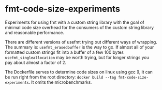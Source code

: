 # fmt-code-size-experiments
Experiments for using fmt with a custom string library with the goal of minimal code size overhead for the consumers of the custom string library and reasonable performance.

There are different versions of usefmt trying out different ways of wrapping. The summary is: `usefmt_erasedbuffer` is the way to go. If almost all of your formatted custom strings fit into a buffer of a few 100 bytes `usefmt_singleallocation` may be worth trying, but for longer strings you pay about almost a factor of 2.

The Dockerfile serves to determine code sizes on linux using gcc 9, it can be run right from the root directory: ```docker build --tag fmt-code-size-experiments```. It omits the microbenchmarks.
